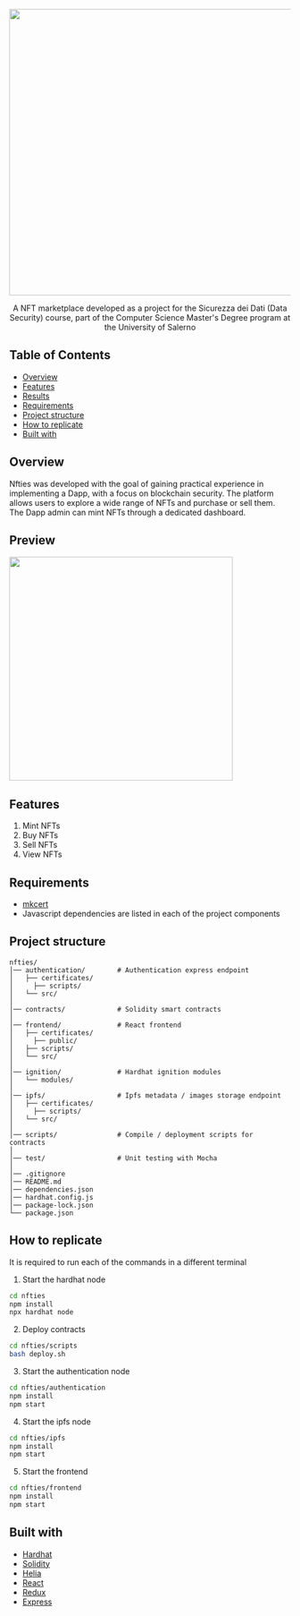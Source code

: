 <p align="center">
  <img src="https://github.com/user-attachments/assets/c1275780-27a0-4c19-9e65-58f3b9315289" width="512" heigth="120">
</p>


<p align="center">
  A NFT marketplace developed as a project for the Sicurezza dei Dati (Data Security) course, part of the Computer Science Master's Degree program at the University of Salerno
</p>


## Table of Contents
- [Overview](#Overview)
- [Features](#Features)
- [Results](#Results)
- [Requirements](#Requirements)
- [Project structure](#Project-structure)
- [How to replicate](#How-to-replicate)
- [Built with](#Built-with)


## Overview 
<p>
  Nfties was developed with the goal of gaining practical experience in implementing a Dapp, with a focus on blockchain security.
  The platform allows users to explore a wide range of NFTs and purchase or sell them. The Dapp admin can mint NFTs through a dedicated dashboard. 
</p>


## Preview
<p>
  <img src="" width="400" heigth="400">
</p>


## Features
1) Mint NFTs
2) Buy NFTs
3) Sell NFTs
4) View NFTs


## Requirements 
- [mkcert](https://github.com/awsaf49/artifact)
- Javascript dependencies are listed in each of the project components

## Project structure
```
nfties/
│── authentication/        # Authentication express endpoint
│   ├── certificates/
│	  ├── scripts/			
│   └── src/             	
│
│── contracts/             # Solidity smart contracts
│
│── frontend/              # React frontend
│   ├── certificates/
│	  ├── public/
│  	├── scripts/			
│   └── src/
│
│── ignition/              # Hardhat ignition modules	
│   └── modules/     
│
│── ipfs/                  # Ipfs metadata / images storage endpoint
│   ├── certificates/
│	  ├── scripts/			
│   └── src/
│
│── scripts/               # Compile / deployment scripts for contracts 
│
│── test/                  # Unit testing with Mocha 
│
│── .gitignore
│── README.md               
│── dependencies.json
│── hardhat.config.js              
│── package-lock.json                
└── package.json
```          


## How to replicate
It is required to run each of the commands in a different terminal
1) Start the hardhat node
```bash
cd nfties
npm install
npx hardhat node
```
2) Deploy contracts
```bash
cd nfties/scripts
bash deploy.sh
```
3) Start the authentication node
```bash
cd nfties/authentication
npm install
npm start
```
4) Start the ipfs node
```bash
cd nfties/ipfs
npm install
npm start
```
5) Start the frontend
```bash
cd nfties/frontend
npm install
npm start
```


## Built with
- [Hardhat](https://hardhat.org/hardhat-network/docs/overview)
- [Solidity](https://soliditylang.org)
- [Helia](https://helia.io)
- [React](https://it.legacy.reactjs.org)
- [Redux](https://redux.js.org)
- [Express](https://expressjs.com)
